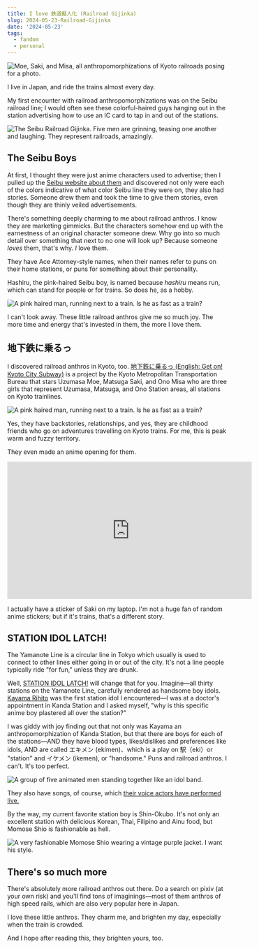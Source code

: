 ```yaml
---
title: I love 鉄道擬人化 (Railroad Gijinka)
slug: 2024-05-23-Railroad-Gijinka
date: '2024-05-23'
tags:
  - fandom
  - personal
---
```


![Moe, Saki, and Misa, all anthropomorphizations of Kyoto railroads posing for a photo.](01_gijinka.png)

I live in Japan, and ride the trains almost every day.

My first encounter with railroad anthropomorphizations was on the Seibu railroad line; I would often see these colorful-haired guys hanging out in the station advertising how to use an IC card to tap in and out of the stations.

![The Seibu Railroad Gijinka. Five men are grinning, teasing one another and laughing. They represent railroads, amazingly.](02_gijinka.png)

## The Seibu Boys

At first, I thought they were just anime characters used to advertise; then I pulled up the [Seibu website about them](https://www.seiburailway.jp/railways/tsukaitai/) and discovered not only were each of the colors indicative of what color Seibu line they were on, they also had stories. Someone drew them and took the time to give them stories, even though they are thinly veiled advertisements.

There's something deeply charming to me about railroad anthros. I know they are marketing gimmicks. But the characters somehow end up with the earnestness of an original character someone drew. Why go into so much detail over something that next to no one will look up? Because someone *loves* them, that's why. *I* love them.

They have Ace Attorney-style names, when their names refer to puns on their home stations, or puns for something about their personality.

Hashiru, the pink-haired Seibu boy, is named because *hashiru* means run, which can stand for people or for trains. So does he, as a hobby.

![A pink haired man, running next to a train. Is he as fast as a train?](03_hashiru.png)

I can't look away. These little railroad anthros give me so much joy. The more time and energy that's invested in them, the more I love them.

## 地下鉄に乗るっ

I discovered railroad anthros in Kyoto, too. [地下鉄に乗るっ (English: Get on! Kyoto City Subway)](https://www.city.kyoto.lg.jp/kotsu/page/0000215552.html#character) is a project by the Kyoto Metropolitan Transportation Bureau that stars Uzumasa Moe, Matsuga Saki, and Ono Misa who are three girls that represent Uzumasa, Matsuga, and Ono Station areas, all stations on Kyoto trainlines.

![A pink haired man, running next to a train. Is he as fast as a train?](04_moe.png)

Yes, they have backstories, relationships, and yes, they are childhood friends who go on adventures travelling on Kyoto trains. For me, this is peak warm and fuzzy territory.

They even made an anime opening for them.

<iframe width="560" height="315" src="https://www.youtube.com/embed/7RFB27WuBDA?si=2_BsbZrUaD2OtvSH" title="YouTube video player" frameborder="0" allow="accelerometer; autoplay; clipboard-write; encrypted-media; gyroscope; picture-in-picture; web-share" referrerpolicy="strict-origin-when-cross-origin" allowfullscreen></iframe>

I actually have a sticker of Saki on my laptop. I'm not a huge fan of random anime stickers; but if it's trains, that's a different story.

## STATION IDOL LATCH!

The Yamanote Line is a circular line in Tokyo which usually is used to connect to other lines either going in or out of the city. It's not a line people typically ride "for fun," unless they are drunk.

Well, [STATION IDOL LATCH!](https://latch.jp/) will change that for you. Imagine—all thirty stations on the Yamanote Line, carefully rendered as handsome boy idols. [Kayama Rihito](https://latch.jp/member/JY02/) was the first station idol I encountered—I was at a doctor's appointment in Kanda Station and I asked myself, "why is this specific anime boy plastered all over the station?"

I was giddy with joy finding out that not only was Kayama an anthropomorphization of Kanda Station, but that there are boys for each of the stations—AND they have blood types, likes/dislikes and preferences like idols, AND are called エキメン (ekimen)、which is a play on 駅（eki）or "station" and イケメン (ikemen), or "handsome." Puns and railroad anthros. I can't. It's too perfect.

![A group of five animated men standing together like an idol band.](05_yamanote.png)

They also have songs, of course, which [their voice actors have performed live.](https://www.youtube.com/watch?v=zEUkaJ3XT84)

By the way, my current favorite station boy is Shin-Okubo. It's not only an excellent station with delicious Korean, Thai, Filipino and Ainu food, but Momose Shio is fashionable as hell.

![A very fashionable Momose Shio wearing a vintage purple jacket. I want his style.](06_shio.png)

## There's so much more

There's absolutely more railroad anthros out there. Do a search on pixiv (at your own risk) and you'll find tons of imaginings—most of them anthros of high speed rails, which are also very popular here in Japan.

I love these little anthros. They charm me, and brighten my day, especially when the train is crowded.

And I hope after reading this, they brighten yours, too.
